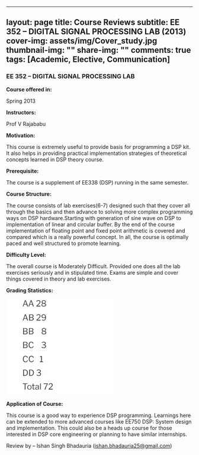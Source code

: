  ---
layout: page
title: Course Reviews
subtitle: EE 352 – DIGITAL SIGNAL PROCESSING LAB (2013)
cover-img: assets/img/Cover_study.jpg
thumbnail-img: ""
share-img: ""
comments: true
tags: [Academic, Elective, Communication]
---



### EE 352 – DIGITAL SIGNAL PROCESSING LAB



**Course offered in:**



Spring 2013


**Instructors:**



Prof V Rajababu



**Motivation:**

This course is extremely useful to provide basis for programming a DSP kit. It also helps in providing practical implementation strategies of theoretical concepts learned in DSP theory course.


**Prerequisite:**

The course is a supplement of EE338 (DSP) running in the same semester.


**Course Structure:**

The course consists of lab exercises(6-7) designed such that they cover all through the basics and then advance to solving more complex programming ways on DSP hardware.Starting with generation of sine wave on DSP to implementation of linear and circular buffer. By the end of the course implementation of floating point and fixed point arithmetic is covered and compared which is a really powerful concept. In all, the course is optimally paced and well structured to promote learning.




**Difficulty Level:**



The overall course is Moderately Difficult. Provided one does all the lab exercises seriously and in stipulated time. Exams are simple and cover things covered in theory and lab exercises.




**Grading Statistics:**



![Grades](EE352-2013-grades.png)



**Application of Course:**



This course is a good way to experience DSP programming. Learnings here can be extended to more advanced courses like EE750 DSP: System design and implementation. This could also be a heads up course for those interested in DSP core engineering or planning to have similar internships.






Review by – Ishan Singh Bhadauria (ishan.bhadauria25@gmail.com)
